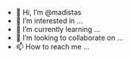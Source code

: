 - 👋 Hi, I’m @madistas
- 👀 I’m interested in ...
- 🌱 I’m currently learning ...
- 💞️ I’m looking to collaborate on ...
- 📫 How to reach me ...

<!---
madistas/madistas is a ✨ special ✨ repository because its `README.md` (this file) appears on your GitHub profile.
You can click the Preview link to take a look at your changes.
--->
